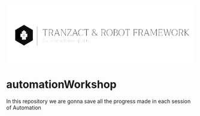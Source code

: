 <p align="center">
  <img src="/img/rtranzact.png" />
</p>


# automationWorkshop
In this repository we are gonna save all the progress made in each session of Automation
